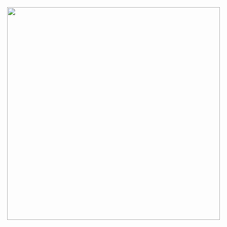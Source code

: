 <p align="center"> <a href="https://akiko123456.github.io/blog/"> <img width="480" src="https://github.githubassets.com/images/modules/notifications/inbox-zero.svg"> </a> </p>
